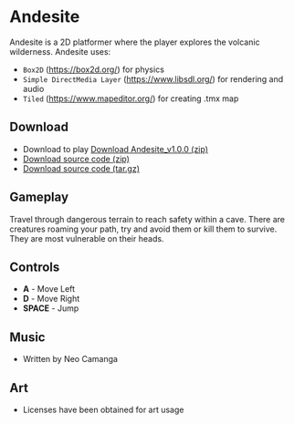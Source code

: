 # Andesite
Andesite is a 2D platformer where the player explores the volcanic wilderness. 
Andesite uses:
- `Box2D` (https://box2d.org/) for physics
- `Simple DirectMedia Layer` (https://www.libsdl.org/) for rendering and audio
- `Tiled` (https://www.mapeditor.org/) for creating .tmx map

## Download
- Download to play [Download Andesite_v1.0.0 (zip)](https://github.com/jrcdincat/Andesite2.0/releases/download/v1.0.0/Andesite_v1.0.0.zip)
- [Download source code (zip)](https://github.com/jrcdincat/Andesite2.0/archive/refs/tags/v1.0.0.zip)
- [Download source code (tar.gz)](https://github.com/jrcdincat/Andesite2.0/archive/refs/tags/v1.0.0.tar.gz)
## Gameplay
Travel through dangerous terrain to reach safety within a cave. There are creatures roaming your path, try and avoid them or kill them to survive. They are most vulnerable on their heads.

## Controls
- **A** - Move Left
- **D** - Move Right
- **SPACE** - Jump

## Music
- Written by Neo Camanga

## Art
- Licenses have been obtained for art usage
